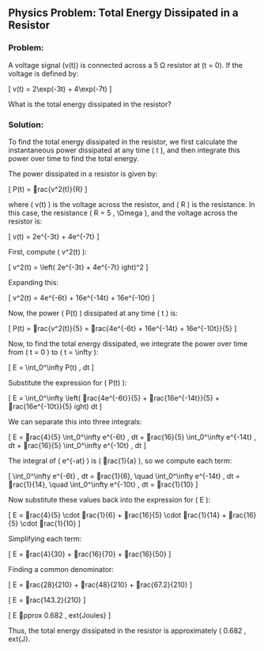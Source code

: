 
## Physics Problem: Total Energy Dissipated in a Resistor

### Problem:
A voltage signal \(v(t)\) is connected across a 5 Ω resistor at \(t = 0\). If the voltage is defined by:

\[
v(t) = 2\exp(-3t) + 4\exp(-7t)
\]

What is the total energy dissipated in the resistor?

### Solution:
To find the total energy dissipated in the resistor, we first calculate the instantaneous power dissipated at any time \( t \), and then integrate this power over time to find the total energy.

The power dissipated in a resistor is given by:

\[
P(t) = rac{v^2(t)}{R}
\]

where \( v(t) \) is the voltage across the resistor, and \( R \) is the resistance. In this case, the resistance \( R = 5 \, \Omega \), and the voltage across the resistor is:

\[
v(t) = 2e^{-3t} + 4e^{-7t}
\]

First, compute \( v^2(t) \):

\[
v^2(t) = \left( 2e^{-3t} + 4e^{-7t} ight)^2
\]

Expanding this:

\[
v^2(t) = 4e^{-6t} + 16e^{-14t} + 16e^{-10t}
\]

Now, the power \( P(t) \) dissipated at any time \( t \) is:

\[
P(t) = rac{v^2(t)}{5} = rac{4e^{-6t} + 16e^{-14t} + 16e^{-10t}}{5}
\]

Now, to find the total energy dissipated, we integrate the power over time from \( t = 0 \) to \( t = \infty \):

\[
E = \int_0^\infty P(t) \, dt
\]

Substitute the expression for \( P(t) \):

\[
E = \int_0^\infty \left( rac{4e^{-6t}}{5} + rac{16e^{-14t}}{5} + rac{16e^{-10t}}{5} ight) dt
\]

We can separate this into three integrals:

\[
E = rac{4}{5} \int_0^\infty e^{-6t} \, dt + rac{16}{5} \int_0^\infty e^{-14t} \, dt + rac{16}{5} \int_0^\infty e^{-10t} \, dt
\]

The integral of \( e^{-at} \) is \( rac{1}{a} \), so we compute each term:

\[
\int_0^\infty e^{-6t} \, dt = rac{1}{6}, \quad \int_0^\infty e^{-14t} \, dt = rac{1}{14}, \quad \int_0^\infty e^{-10t} \, dt = rac{1}{10}
\]

Now substitute these values back into the expression for \( E \):

\[
E = rac{4}{5} \cdot rac{1}{6} + rac{16}{5} \cdot rac{1}{14} + rac{16}{5} \cdot rac{1}{10}
\]

Simplifying each term:

\[
E = rac{4}{30} + rac{16}{70} + rac{16}{50}
\]

Finding a common denominator:

\[
E = rac{28}{210} + rac{48}{210} + rac{67.2}{210}
\]

\[
E = rac{143.2}{210}
\]

\[
E pprox 0.682 \, 	ext{Joules}
\]

Thus, the total energy dissipated in the resistor is approximately \( 0.682 \, 	ext{J}.
